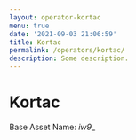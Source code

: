 ```yaml
---
layout: operator-kortac
menu: true
date: '2021-09-03 21:06:59'
title: Kortac
permalink: /operators/kortac/
description: Some description.
---
```


# Kortac

Base Asset Name: _iw9__